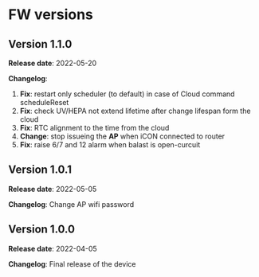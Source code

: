 # FW versions

## Version 1.1.0

**Release date**: 2022-05-20

**Changelog**: 

1. **Fix**: restart only scheduler (to default) in case of Cloud command scheduleReset
2. **Fix**: check UV/HEPA not extend lifetime after change lifespan form the cloud
3. **Fix**: RTC alignment to the time from the cloud
4. **Change**: stop issueing the **AP** when iCON connected to router
5. **Fix**: raise 6/7 and 12 alarm when balast is open-curcuit

## Version 1.0.1

**Release date**: 2022-05-05

**Changelog**: Change AP wifi password

## Version 1.0.0

**Release date**: 2022-04-05

**Changelog**: Final release of the device
